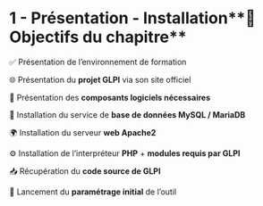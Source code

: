 # 1 - Présentation - Installation**🎯 Objectifs du chapitre**

✅ Présentation de l’environnement de formation



🌐 Présentation du **projet GLPI** via son site officiel



🧱 Présentation des **composants logiciels nécessaires**



💾 Installation du service de **base de données MySQL / MariaDB**



🌍 Installation du serveur **web Apache2**



⚙️ Installation de l’interpréteur **PHP** + **modules requis par GLPI**



📥 Récupération du **code source de GLPI**



🚀 Lancement du **paramétrage initial** de l’outil
